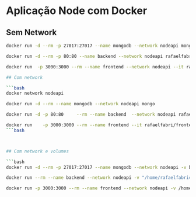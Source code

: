 # Aplicação Node com Docker 

## Sem Network

```bash     
docker run -d --rm -p 27017:27017 --name mongodb --network nodeapi mongo
```

```bash     
docker run -d --rm -p 80:80 --name backend --network nodeapi rafaelfabri/backend_node:1.2
```

```bash     
docker run  -p 3000:3000 --rm --name frontend --network nodeapi --it rafaelfabri/frontend_node:1.1

## Com network

```bash     
docker network nodeapi
```

```bash     
docker run -d --rm --name mongodb --network nodeapi mongo
```

```bash     
docker run -d -p 80:80     --rm --name backend  --network nodeapi rafaelfabri/backend_node:1.2
```

```bash     
docker run    -p 3000:3000 --rm --name frontend --it rafaelfabri/frontend_node:1.1
```bash



## Com network e volumes

```bash
docker run -d --rm -p 27017:27017 --name mongodb --network nodeapi -v backup_mongo:/data/db mongo
```

```bash
docker run --rm --name backend --network nodeapi -v "/home/rafaelfabrichimidt/Documentos/cursos/Learn_Docker_Docker_Compose_Deploy_Kubernetes/volume_5/multi-01-starting-setup/backend/":/app -v /app/node_modules rafaelfabri/backend_node:1.2
```


```bash     
docker run -p 3000:3000 --rm --name frontend --network nodeapi -v /home/rafaelfabrichimidt/Documentos/cursos/Learn_Docker_Docker_Compose_Deploy_Kubernetes/volume_5/multi-01-starting-setup/frontend:/app -v /app/node_modules rafaelfabri/frontend_node:1.1
```
